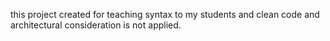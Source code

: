 this project created for teaching syntax to my students and clean code and architectural consideration is not applied.
